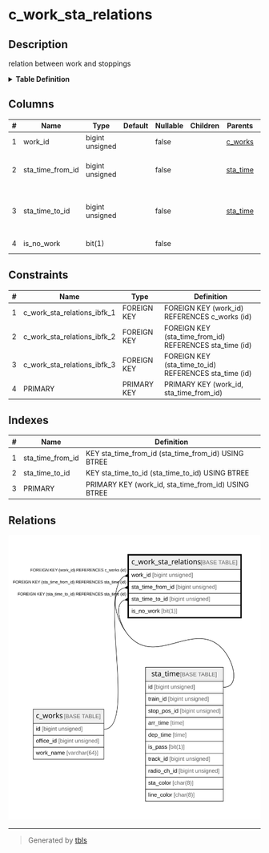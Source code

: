 # c_work_sta_relations

## Description

relation between work and stoppings

<details>
<summary><strong>Table Definition</strong></summary>

```sql
CREATE TABLE `c_work_sta_relations` (
  `work_id` bigint unsigned NOT NULL COMMENT 'target work id',
  `sta_time_from_id` bigint unsigned NOT NULL COMMENT 'target origin station arrive/departure time record id',
  `sta_time_to_id` bigint unsigned NOT NULL COMMENT 'target destination station arrive/departure time record id',
  `is_no_work` bit(1) NOT NULL COMMENT 'whether the work is phoresis',
  PRIMARY KEY (`work_id`,`sta_time_from_id`),
  KEY `sta_time_from_id` (`sta_time_from_id`),
  KEY `sta_time_to_id` (`sta_time_to_id`),
  CONSTRAINT `c_work_sta_relations_ibfk_1` FOREIGN KEY (`work_id`) REFERENCES `c_works` (`id`) ON DELETE CASCADE,
  CONSTRAINT `c_work_sta_relations_ibfk_2` FOREIGN KEY (`sta_time_from_id`) REFERENCES `sta_time` (`id`),
  CONSTRAINT `c_work_sta_relations_ibfk_3` FOREIGN KEY (`sta_time_to_id`) REFERENCES `sta_time` (`id`)
) ENGINE=InnoDB DEFAULT CHARSET=utf8mb4 COLLATE=utf8mb4_0900_ai_ci COMMENT='relation between work and stoppings'
```

</details>

## Columns

| # | Name | Type | Default | Nullable | Children | Parents | Comment |
| - | ---- | ---- | ------- | -------- | -------- | ------- | ------- |
| 1 | work_id | bigint unsigned |  | false |  | [c_works](c_works.md) | target work id |
| 2 | sta_time_from_id | bigint unsigned |  | false |  | [sta_time](sta_time.md) | target origin station arrive/departure time record id |
| 3 | sta_time_to_id | bigint unsigned |  | false |  | [sta_time](sta_time.md) | target destination station arrive/departure time record id |
| 4 | is_no_work | bit(1) |  | false |  |  | whether the work is phoresis |

## Constraints

| # | Name | Type | Definition |
| - | ---- | ---- | ---------- |
| 1 | c_work_sta_relations_ibfk_1 | FOREIGN KEY | FOREIGN KEY (work_id) REFERENCES c_works (id) |
| 2 | c_work_sta_relations_ibfk_2 | FOREIGN KEY | FOREIGN KEY (sta_time_from_id) REFERENCES sta_time (id) |
| 3 | c_work_sta_relations_ibfk_3 | FOREIGN KEY | FOREIGN KEY (sta_time_to_id) REFERENCES sta_time (id) |
| 4 | PRIMARY | PRIMARY KEY | PRIMARY KEY (work_id, sta_time_from_id) |

## Indexes

| # | Name | Definition |
| - | ---- | ---------- |
| 1 | sta_time_from_id | KEY sta_time_from_id (sta_time_from_id) USING BTREE |
| 2 | sta_time_to_id | KEY sta_time_to_id (sta_time_to_id) USING BTREE |
| 3 | PRIMARY | PRIMARY KEY (work_id, sta_time_from_id) USING BTREE |

## Relations

![er](c_work_sta_relations.svg)

---

> Generated by [tbls](https://github.com/k1LoW/tbls)
